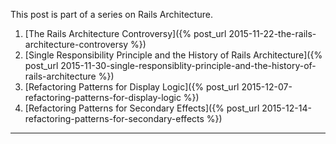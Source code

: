 This post is part of a series on Rails Architecture.

1. [The Rails Architecture Controversy]({% post_url 2015-11-22-the-rails-architecture-controversy %})
2. [Single Responsibility Principle and the History of Rails Architecture]({% post_url 2015-11-30-single-responsiblity-principle-and-the-history-of-rails-architecture %})
3. [Refactoring Patterns for Display Logic]({% post_url 2015-12-07-refactoring-patterns-for-display-logic %})
4. [Refactoring Patterns for Secondary Effects]({% post_url 2015-12-14-refactoring-patterns-for-secondary-effects %})

- - -
